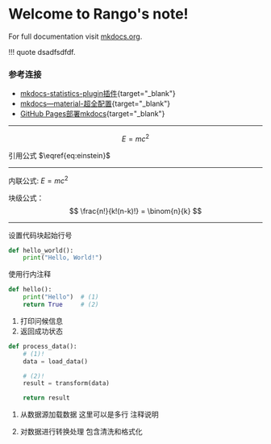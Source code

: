 # **Welcome to Rango's note!**

For full documentation visit [mkdocs.org](https://www.mkdocs.org).

!!! quote
    dsadfsdfdf.
    
### 参考连接
- [mkdocs-statistics-plugin插件](https://github.com/TonyCrane/mkdocs-statistics-plugin?tab=readme-ov-file){target="_blank"}
- [mkdocs—material-超全配置](https://wncfht.github.io/notes/Technology/mkdocs%20material/ "mkdocs material 超全配置"){target="_blank"}
- [GitHub Pages部署mkdocs](https://www.cnblogs.com/E-Dreamer-Blogs/p/13323385.html "GitHub Pages部署mkdocs"){target="_blank"}

------------------------------------------------------------

$$
\begin{equation}
E = mc^2 \label{eq:einstein}
\end{equation}
$$

引用公式 $\eqref{eq:einstein}$

----------------------------------------------
内联公式: $E = mc^2$

块级公式：
$$
\frac{n!}{k!(n-k)!} = \binom{n}{k}
$$

----------------------------------------------------

设置代码块起始行号
```python linenums="10"
def hello_world():
    print("Hello, World!")
```
使用行内注释
```python
def hello():
    print("Hello")  # (1)
    return True     # (2)
```

1. 打印问候信息
2. 返回成功状态


```python
def process_data():
    # (1)!
    data = load_data()

    # (2)!
    result = transform(data)

    return result
```

1. 从数据源加载数据
   这里可以是多行
   注释说明

2. 对数据进行转换处理
   包含清洗和格式化
































